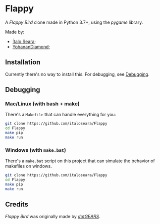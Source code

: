 # Flappy

A *Flappy Bird* clone made in Python 3.7+, using the *pygame* library.

Made by:

* [Ítalo Seara](https://github.com/italoseara);
* [YohananDiamond](https://github.com/YohananDiamond);

## Installation

Currently there's no way to install this. For debugging, see [Debugging](#debugging).

## Debugging <a href="#debugging"></a>

### Mac/Linux (with bash + make)

There's a `Makefile` that can handle everything for you:

```bash
git clone https://github.com/italoseara/Flappy
cd Flappy
make pip
make run
```

### Windows (with `make.bat`)

There's a `make.bat` script on this project that can simulate the
behavior of makefiles on windows.

```bash
git clone https://github.com/italoseara/Flappy
cd Flappy
make pip
make run
```

<!-- TODO: VSCode setup -->

## Credits

*Flappy Bird* was originally made by [*dotGEARS*](https://www.dotgears.com/).
